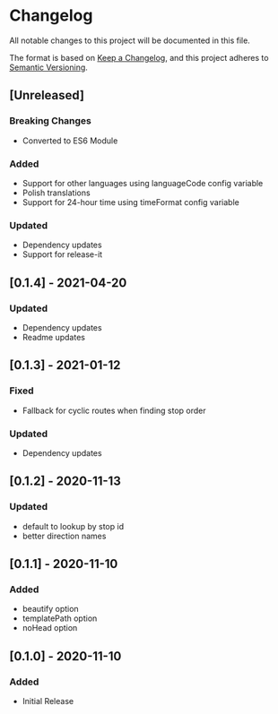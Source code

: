 # Changelog
All notable changes to this project will be documented in this file.

The format is based on [Keep a Changelog](https://keepachangelog.com/en/1.0.0/),
and this project adheres to [Semantic Versioning](https://semver.org/spec/v2.0.0.html).

## [Unreleased]
### Breaking Changes
- Converted to ES6 Module
### Added
- Support for other languages using languageCode config variable
- Polish translations
- Support for 24-hour time using timeFormat config variable
### Updated
- Dependency updates
- Support for release-it

## [0.1.4] - 2021-04-20
### Updated
- Dependency updates
- Readme updates

## [0.1.3] - 2021-01-12
### Fixed
- Fallback for cyclic routes when finding stop order
### Updated
- Dependency updates

## [0.1.2] - 2020-11-13
### Updated
- default to lookup by stop id
- better direction names

## [0.1.1] - 2020-11-10
### Added
- beautify option
- templatePath option
- noHead option

## [0.1.0] - 2020-11-10
### Added
- Initial Release
